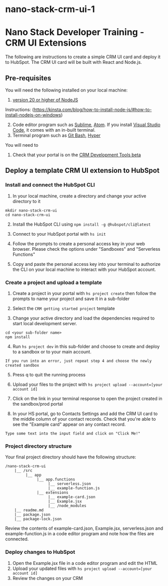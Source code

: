 # nano-stack-crm-ui-1
# Nano Stack Developer Training - CRM UI Extensions
The following are instructions to create a simple CRM UI card and deploy it to HubSpot. The CRM UI card will be built with React and Node.js. 

## Pre-requisites
You will need the following installed on your local machine:
1. [version 20 or higher of NodeJS](https://nodejs.org/) 

Instructions: (https://kinsta.com/blog/how-to-install-node-js/#how-to-install-nodejs-on-windows)

2. Code editor program such as [Sublime](https://www.sublimetext.com/download), [Atom](https://atom.io/). If you install [Visual Studio Code](https://code.visualstudio.com/download), it comes with an in-built terminal.
3. Terminal program such as [Git Bash](https://gitforwindows.org/), [Hyper](https://hyper.is/) 

You will need to 
1. Check that your portal is on the [CRM Development Tools beta](https://developers.hubspot.com/docs/platform/crm-development-tools-overview#:~:text=If%20you%27re%20not%20currently%20enrolled%20in%20the%20CRM%20development%20tools%20beta%2C%20you%20can%20join%20directly%20form%20your%20HubSpot%20account%3A)

## Deploy a template CRM UI extension to HubSpot
### Install and connect the HubSpot CLI
1. In your local machine, create a directory and change your active directory to it
```
mkdir nano-stack-crm-ui
cd nano-stack-crm-ui
```
2. Install the HubSpot CLI using `npm install -g @hubspot/cli@latest`
3. Connect to your HubSpot portal with `hs init`

4. Follow the prompts to create a personal access key in your web browser. Please check the options under "Sandboxes" and "Serverless Functions"

4. Copy and paste the personal access key into your terminal to authorize the CLI on your local machine to interact with your HubSpot account.


### Create a project and upload a template 

1. Create a project in your portal with `hs project create` then follow the prompts to name your project and save it in a sub-folder

2. Select the `CRM getting started project` template

3. Change your active directory and load the dependencies required to start local development server.
```
cd <your sub-folder name>
npm install
```
4. Run `hs project dev` in this sub-folder and choose to create and deploy to a sandbox or to your main account.
```
If you run into an error, just repeat step 4 and choose the newly created sandbox
```
5. Press q to quit the running process
6. Upload your files to the project with `hs project upload --account=[your account id]` 

7. Click on the link in your terminal response to open the project created in the sandbox/prod portal

8. In your HS portal, go to Contacts Settings and add the CRM UI card to the middle column of your contact records. Check that you're able to see the "Example card" appear on any contact record. 
```
Type some text into the input field and click on "Click Me!"
```
### Project directory structure
Your final project directory should have the following structure:
```
/nano-stack-crm-ui
    |__ /src            
         |__ app
              |__ app.functions
                   |__ serverless.json
                   |__ example-function.js
              |__ extensions
                   |__ example-card.json
                   |__ Example.jsx
                   |__ /node_modules
    |__ readme.md
    |__ package.json
    |__ package-lock.json

```
Review the contents of example-card.json, Example.jsx, serverless.json and example-function.js in a code editor program and note how the files are connected.

### Deploy changes to HubSpot

1. Open the Example.jsx file in a code editor program and edit the HTML
2. Upload your updated files with `hs project upload --account=[your account id]`
3. Review the changes on your CRM 
